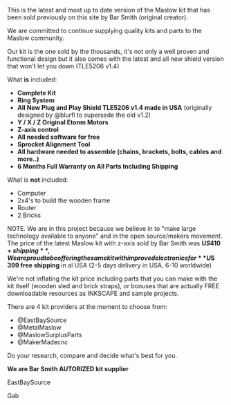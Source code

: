 This is the latest and most up to date version of the Maslow kit that has been sold previously on this site by Bar Smith (original creator).

We are committed to continue supplying quality kits and parts to the Maslow community.

Our kit is the one sold by the thousands, it's not only a well proven and functional design but it also comes with the latest and all new shield version that won't let you down (TLE5206 v1.4) 

What **is** included:

- **Complete Kit**
- **Ring System**
- **All New Plug and Play Shield TLE5206 v1.4 made in USA** (originally designed by @blurfl to supersede the old v1.2)
- **Y / X / Z Original Etonm Motors**
- **Z-axis control**
- **All needed software for free**
- **Sprocket Alignment Tool**
- **All hardware needed to assemble (chains, brackets, bolts, cables and more..)**
- **6 Months Full Warranty on All Parts Including Shipping**

What is **not** included:

- Computer
- 2x4's to build the wooden frame
- Router
- 2 Bricks


NOTE. We are in this project because we believe in to "make large technology available to anyone" and in the open source/makers movement.
The price of the latest Maslow kit with z-axis sold by Bar Smith was **U$S 410 + shipping**, We are proud to be offering the same kit with improved electronics for **U$S 399 free shipping** in al USA (2-5 days delivery in USA, 6-10 worldwide) 

We're not inflating the kit price including parts that you can make with the kit itself (wooden sled and brick straps), or bonuses that are actually FREE downloadable resources as INKSCAPE and sample projects.


There are 4 kit providers at the moment to choose from:

- @EastBaySource
- @MetalMaslow
- @MaslowSurplusParts
- @MakerMadecnc

Do your research, compare and decide what's best for you.

**We are Bar Smith AUTORIZED kit supplier**

EastBaySource

Gab

